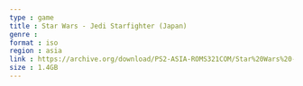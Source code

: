 ```yaml
---
type : game
title : Star Wars - Jedi Starfighter (Japan)
genre : 
format : iso
region : asia
link : https://archive.org/download/PS2-ASIA-ROMS321COM/Star%20Wars%20-%20Jedi%20Starfighter%20%28Japan%29.7z
size : 1.4GB
---
```

